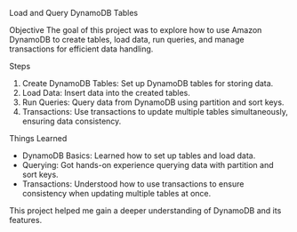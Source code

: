 Load and Query DynamoDB Tables

Objective
The goal of this project was to explore how to use Amazon DynamoDB to create tables, load data, run queries, and manage transactions for efficient data handling.

Steps
1. Create DynamoDB Tables: Set up DynamoDB tables for storing data.
2. Load Data: Insert data into the created tables.
3. Run Queries: Query data from DynamoDB using partition and sort keys.
4. Transactions: Use transactions to update multiple tables simultaneously, ensuring data consistency.

Things Learned
- DynamoDB Basics: Learned how to set up tables and load data.
- Querying: Got hands-on experience querying data with partition and sort keys.
- Transactions: Understood how to use transactions to ensure consistency when updating multiple tables at once.

This project helped me gain a deeper understanding of DynamoDB and its features.
